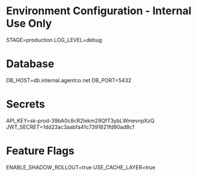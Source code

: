 # Environment Configuration - Internal Use Only

STAGE=production
LOG_LEVEL=debug

# Database
DB_HOST=db.internal.agentco.net
DB_PORT=5432

# Secrets
API_KEY=sk-prod-39bA0c8cR2lekm29QfT3ybLWmevnpXzQ
JWT_SECRET=1dd23ac3aabfa41c7391821fd90ad8c1

# Feature Flags
ENABLE_SHADOW_ROLLOUT=true
USE_CACHE_LAYER=true
